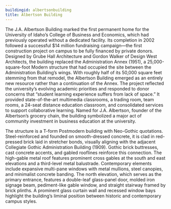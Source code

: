 ```yaml
---
buildingid: albertsonbuilding
title: Albertson Building
---
```


The J.A. Albertson Building marked the first permanent home for the University of Idaho’s College of Business and Economics, which had previously operated without a dedicated facility. Its completion in 2002 followed a successful $14 million fundraising campaign—the first construction project on campus to be fully financed by private donors. Designed by Grube Hall Architecture and Gordon Walker of Design West Architects, the building replaced the Administration Annex (1951), a 25,000-square-foot Modern structure that had occupied the site between the Administration Building’s wings. With roughly half of its 50,000 square feet stemming from that remodel, the Albertson Building emerged as an entirely new resource rather than a continuation of the Annex. The project reflected the university’s evolving academic priorities and responded to donor concerns that “student learning experience suffers from lack of space.” It provided state-of-the-art multimedia classrooms, a trading room, team rooms, a 24-seat distance education classroom, and consolidated services to support collaborative learning. Named for J.A. Albertson, founder of the Albertson’s grocery chain, the building symbolized a major act of community investment in business education at the university.

The structure is a T-form Postmodern building with Neo-Gothic quotations. Steel-reinforced and founded on smooth-dressed concrete, it is clad in red-pressed brick laid in stretcher bonds, visually aligning with the adjacent Collegiate Gothic Administration Building (1909). Gothic brick buttresses, cast concrete accents, and gabled rooflines reinforce this connection. The high-gable metal roof features prominent cross gables at the south and east elevations and a third-level metal balustrade. Contemporary elements include expansive multi-pane windows with metal mullions, steel canopies, and minimalist concrete banding. The north elevation, which serves as the primary entrance, features a double-leaf glass-panel door, molded iron signage beam, pediment-like gable window, and straight stairway framed by brick plinths. A prominent glass curtain wall and recessed window bays highlight the building’s liminal position between historic and contemporary campus styles.
